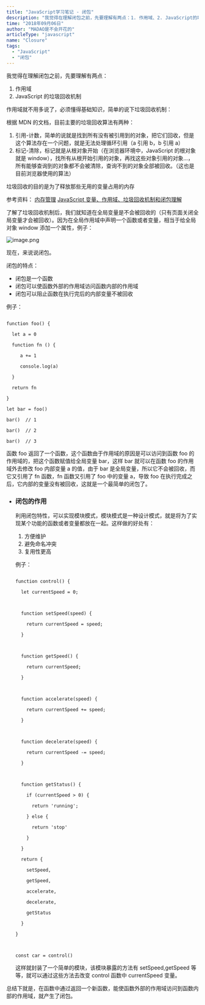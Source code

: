 ```yaml
---
title: "JavaScript学习笔记 - 闭包"
description: "我觉得在理解闭包之前，先要理解有两点：1. 作用域、2. JavaScript的垃圾回收机制"
time: "2018年09月06日"
author: "MADAO是不会开花的"
articleType: "javascript"
name: "Closure"
tags:
  - "JavaScript"
  - "闭包"
---
```


我觉得在理解闭包之前，先要理解有两点：

1.  作用域
2.  JavaScript 的垃圾回收机制

作用域就不用多说了，必须懂得基础知识，简单的说下垃圾回收机制：

根据 MDN 的文档，目前主要的垃圾回收算法有两种：

1. 引用-计数，简单的说就是找到所有没有被引用到的对象，把它们回收，但是这个算法存在一个问题，就是无法处理循环引用（a 引用 b，b 引用 a）
2. 标记-清除，标记就是从根对象开始（在浏览器环境中，JavaScript 的根对象就是 window），找所有从根开始引用的对象，再找这些对象引用的对象...，所有能够查询到的对象都不会被清除，查询不到的对象全部被回收。（这也是目前浏览器使用的算法）

垃圾回收的目的是为了释放那些无用的变量占用的内存

参考资料：
[内存管理](https://developer.mozilla.org/zh-CN/docs/Web/JavaScript/Memory_Management)
[JavaScript 变量、作用域、垃圾回收机制和闭包理解](https://simmin.github.io/2016/10/10/some-js-concept/#%E4%B8%89%E3%80%81%E5%9E%83%E5%9C%BE%E6%94%B6%E9%9B%86)

了解了垃圾回收机制后，我们就知道在全局变量是不会被回收的（只有页面关闭全局变量才会被回收）。因为在全局作用域中声明一个函数或者变量，相当于给全局对象 window 添加一个属性，例子：

![image.png](/articlesImages/javascript/closure/image.png)

现在，来说说闭包。

闭包的特点：

- 闭包是一个函数
- 闭包可以使函数外部的作用域访问函数内部的作用域
- 闭包可以阻止函数在执行完后的内部变量不被回收

例子：

```

function foo() {

  let a = 0

  function fn () {

     a += 1

     console.log(a)

  }

  return fn

}

let bar = foo()

bar()  // 1

bar()  // 2

bar()  // 3

```

函数 foo 返回了一个函数，这个函数由于作用域的原因是可以访问到函数 foo 的作用域的，把这个函数赋值给全局变量 bar，这样 bar 就可以在函数 foo 的作用域外去修改 foo 内部变量 a 的值，由于 bar 是全局变量，所以它不会被回收，而它又引用了 fn 函数，fn 函数又引用了 foo 中的变量 a，导致 foo 在执行完成之后，它内部的变量没有被回收，这就是一个最简单的闭包了。

- ### 闭包的作用

  利用闭包特性，可以实现模块模式，模块模式是一种设计模式，就是将为了实现某个功能的函数或者变量都放在一起。这样做的好处有：
    1. 方便维护
    2. 避免命名冲突
    3. 复用性更高

    例子：

    ```

    function control() {

      let currentSpeed = 0;



      function setSpeed(speed) {

        return currentSpeed = speed;

      }



      function getSpeed() {

        return currentSpeed;

      }



      function accelerate(speed) {

        return currentSpeed += speed;

      }



      function decelerate(speed) {

        return currentSpeed -= speed;

      }



      function getStatus() {

        if (currentSpeed > 0) {

          return 'running';

        } else {

          return 'stop'

        }

      }

      return {

        setSpeed,

        getSpeed,

        accelerate,

        decelerate,

        getStatus

      }

    }



    const car = control()

    ```

    这样就封装了一个简单的模块，该模块暴露的方法有 setSpeed,getSpeed 等等，就可以通过这些方法去改变 control 函数中 currentSpeed 变量。

总结下就是，在函数中通过返回一个新函数，能使函数外部的作用域访问到函数内部的作用域，就产生了闭包。
